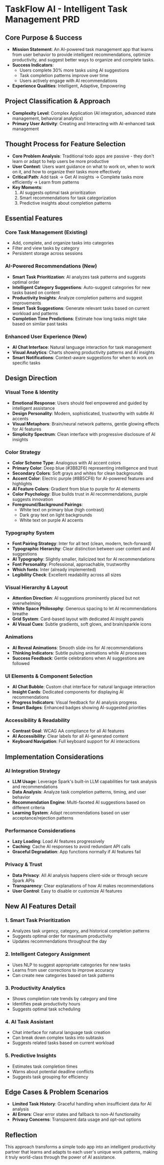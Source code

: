 # TaskFlow AI - Intelligent Task Management PRD

## Core Purpose & Success
- **Mission Statement**: An AI-powered task management app that learns from user behavior to provide intelligent recommendations, optimize productivity, and suggest better ways to organize and complete tasks.
- **Success Indicators**: 
  - Users complete 30% more tasks using AI suggestions
  - Task completion patterns improve over time
  - Users actively engage with AI recommendations
- **Experience Qualities**: Intelligent, Adaptive, Empowering

## Project Classification & Approach
- **Complexity Level**: Complex Application (AI integration, advanced state management, behavioral analytics)
- **Primary User Activity**: Creating and Interacting with AI-enhanced task management

## Thought Process for Feature Selection
- **Core Problem Analysis**: Traditional todo apps are passive - they don't learn or adapt to help users be more productive
- **User Context**: Users want guidance on what to work on, when to work on it, and how to organize their tasks more effectively
- **Critical Path**: Add task → Get AI insights → Complete tasks more efficiently → Learn from patterns
- **Key Moments**: 
  1. AI suggests optimal task prioritization
  2. Smart recommendations for task categorization
  3. Predictive insights about completion patterns

## Essential Features

### Core Task Management (Existing)
- Add, complete, and organize tasks into categories
- Filter and view tasks by category
- Persistent storage across sessions

### AI-Powered Recommendations (New)
- **Smart Task Prioritization**: AI analyzes task patterns and suggests optimal order
- **Intelligent Category Suggestions**: Auto-suggest categories for new tasks based on content
- **Productivity Insights**: Analyze completion patterns and suggest improvements
- **Smart Task Suggestions**: Generate relevant tasks based on current workload and patterns
- **Completion Time Predictions**: Estimate how long tasks might take based on similar past tasks

### Enhanced User Experience (New)
- **AI Chat Interface**: Natural language interaction for task management
- **Visual Analytics**: Charts showing productivity patterns and AI insights
- **Smart Notifications**: Context-aware suggestions for when to work on specific tasks

## Design Direction

### Visual Tone & Identity
- **Emotional Response**: Users should feel empowered and guided by intelligent assistance
- **Design Personality**: Modern, sophisticated, trustworthy with subtle AI accents
- **Visual Metaphors**: Brain/neural network patterns, gentle glowing effects for AI features
- **Simplicity Spectrum**: Clean interface with progressive disclosure of AI insights

### Color Strategy
- **Color Scheme Type**: Analogous with AI accent colors
- **Primary Color**: Deep blue (#3B82F6) representing intelligence and trust
- **Secondary Colors**: Soft grays and whites for clean backgrounds
- **Accent Color**: Electric purple (#8B5CF6) for AI-powered features and highlights
- **AI Feature Colors**: Gradient from blue to purple for AI elements
- **Color Psychology**: Blue builds trust in AI recommendations, purple suggests innovation
- **Foreground/Background Pairings**: 
  - White text on primary blue (high contrast)
  - Dark gray text on light backgrounds
  - White text on purple AI accents

### Typography System
- **Font Pairing Strategy**: Inter for all text (clean, modern, tech-forward)
- **Typographic Hierarchy**: Clear distinction between user content and AI suggestions
- **AI Typography**: Slightly smaller, italicized text for AI recommendations
- **Font Personality**: Professional, approachable, trustworthy
- **Which fonts**: Inter (already implemented)
- **Legibility Check**: Excellent readability across all sizes

### Visual Hierarchy & Layout
- **Attention Direction**: AI suggestions prominently placed but not overwhelming
- **White Space Philosophy**: Generous spacing to let AI recommendations breathe
- **Grid System**: Card-based layout with dedicated AI insight panels
- **AI Visual Cues**: Subtle gradients, soft glows, and brain/sparkle icons

### Animations
- **AI Reveal Animations**: Smooth slide-ins for AI recommendations
- **Thinking Indicators**: Subtle pulsing animations while AI processes
- **Success Feedback**: Gentle celebrations when AI suggestions are followed

### UI Elements & Component Selection
- **AI Chat Bubble**: Custom chat interface for natural language interaction
- **Insight Cards**: Dedicated components for displaying AI recommendations
- **Progress Indicators**: Visual feedback for AI analysis progress
- **Smart Badges**: Enhanced badges showing AI-suggested priorities

### Accessibility & Readability
- **Contrast Goal**: WCAG AA compliance for all AI features
- **AI Accessibility**: Clear labels for all AI-generated content
- **Keyboard Navigation**: Full keyboard support for AI interactions

## Implementation Considerations

### AI Integration Strategy
- **LLM Usage**: Leverage Spark's built-in LLM capabilities for task analysis and recommendations
- **Data Analysis**: Analyze task completion patterns, timing, and user behavior
- **Recommendation Engine**: Multi-faceted AI suggestions based on different criteria
- **Learning System**: Adapt recommendations based on user acceptance/rejection patterns

### Performance Considerations
- **Lazy Loading**: Load AI features progressively
- **Caching**: Cache AI responses to avoid redundant API calls
- **Graceful Degradation**: App functions normally if AI features fail

### Privacy & Trust
- **Data Privacy**: All AI analysis happens client-side or through secure Spark APIs
- **Transparency**: Clear explanations of how AI makes recommendations
- **User Control**: Easy to disable or customize AI features

## New AI Features Detail

### 1. Smart Task Prioritization
- Analyzes task urgency, category, and historical completion patterns
- Suggests optimal order for maximum productivity
- Updates recommendations throughout the day

### 2. Intelligent Category Assignment
- Uses NLP to suggest appropriate categories for new tasks
- Learns from user corrections to improve accuracy
- Can create new categories based on task patterns

### 3. Productivity Analytics
- Shows completion rate trends by category and time
- Identifies peak productivity hours
- Suggests optimal task scheduling

### 4. AI Task Assistant
- Chat interface for natural language task creation
- Can break down complex tasks into subtasks
- Suggests related tasks based on current workload

### 5. Predictive Insights
- Estimates task completion times
- Warns about potential deadline conflicts
- Suggests task grouping for efficiency

## Edge Cases & Problem Scenarios
- **Limited Task History**: Graceful handling when insufficient data for AI analysis
- **AI Errors**: Clear error states and fallback to non-AI functionality
- **Privacy Concerns**: Transparent data usage and opt-out options

## Reflection
This approach transforms a simple todo app into an intelligent productivity partner that learns and adapts to each user's unique work patterns, making it truly world-class through the power of AI assistance.